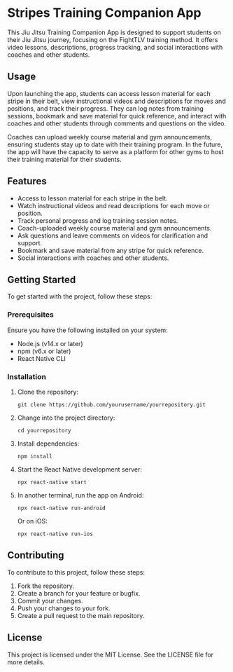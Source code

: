 # Stripes Training Companion App

This Jiu Jitsu Training Companion App is designed to support students on their Jiu Jitsu journey, focusing on the FightTLV training method. It offers video lessons, descriptions, progress tracking, and social interactions with coaches and other students.

## Usage

Upon launching the app, students can access lesson material for each stripe in their belt, view instructional videos and descriptions for moves and positions, and track their progress. They can log notes from training sessions, bookmark and save material for quick reference, and interact with coaches and other students through comments and questions on the video.

Coaches can upload weekly course material and gym announcements, ensuring students stay up to date with their training program. In the future, the app will have the capacity to serve as a platform for other gyms to host their training material for their students.


## Features

- Access to lesson material for each stripe in the belt.
- Watch instructional videos and read descriptions for each move or position.
- Track personal progress and log training session notes.
- Coach-uploaded weekly course material and gym announcements.
- Ask questions and leave comments on videos for clarification and support.
- Bookmark and save material from any stripe for quick reference.
- Social interactions with coaches and other students.

## Getting Started

To get started with the project, follow these steps:

### Prerequisites

Ensure you have the following installed on your system:

- Node.js (v14.x or later)
- npm (v6.x or later)
- React Native CLI

### Installation

1. Clone the repository:
   ```
   git clone https://github.com/yourusername/yourrepository.git
   ```

2. Change into the project directory:
   ```
   cd yourrepository
   ```

3. Install dependencies:
   ```
   npm install
   ```

4. Start the React Native development server:
   ```
   npx react-native start
   ```

5. In another terminal, run the app on Android:
   ```
   npx react-native run-android
   ```
   Or on iOS:
   ```
   npx react-native run-ios
   ```

## Contributing

To contribute to this project, follow these steps:

1. Fork the repository.
2. Create a branch for your feature or bugfix.
3. Commit your changes.
4. Push your changes to your fork.
5. Create a pull request to the main repository.

## License

This project is licensed under the MIT License. See the LICENSE file for more details.
